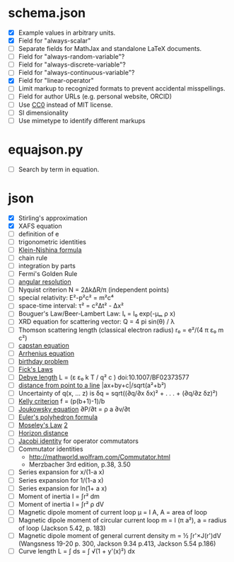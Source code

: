 
schema.json
===========

- [x] Example values in arbitrary units.
- [x] Field for "always-scalar"
- [ ] Separate fields for MathJax and standalone LaTeX documents.
- [ ] Field for "always-random-variable"?
- [ ] Field for "always-discrete-variable"?
- [ ] Field for "always-continuous-variable"?
- [x] Field for "linear-operator"
- [ ] Limit markup to recognized formats to prevent accidental misspellings.
- [ ] Field for author URLs (e.g. personal website, ORCID)
- [ ] Use [CC0](https://creativecommons.org/publicdomain/zero/1.0/) instead of MIT license.
- [ ] SI dimensionality
- [ ] Use mimetype to identify different markups

equajson.py
===========

- [ ] Search by term in equation.

json
====

- [x] Stirling's approximation
- [x] XAFS equation
- [ ] definition of e
- [ ] trigonometric identities
- [ ] [Klein-Nishina formula](https://en.wikipedia.org/wiki/Klein%E2%80%93Nishina_formula)
- [ ] chain rule
- [ ] integration by parts
- [ ] Fermi's Golden Rule
- [ ] [angular resolution](https://en.wikipedia.org/wiki/Angular_resolution)
- [ ] Nyquist criterion N = 2ΔkΔR/π (independent points)
- [ ] special relativity: E²-p²c² = m²c⁴
- [ ] space-time interval: τ² = c²Δt² - Δx²
- [ ] Bouguer's Law/Beer-Lambert Law: Iₜ = I₀ exp(-μₘ ρ x)
- [ ] XRD equation for scattering vector: Q = 4 pi sin(θ) / λ
- [ ] Thomson scattering length (classical electron radius) r₀ = e²/(4 π ε₀ m c²)
- [ ] [capstan equation](https://en.wikipedia.org/wiki/Capstan_equation)
- [ ] [Arrhenius equation](https://en.wikipedia.org/wiki/Arrhenius_equation)
- [ ] [birthday problem](https://en.wikipedia.org/wiki/Birthday_problem)
- [ ] [Fick's Laws](https://en.wikipedia.org/wiki/Fick's_laws_of_diffusion)
- [ ] [Debye length](https://en.wikipedia.org/wiki/Debye_length) L = (ε ε₀ k T / q² c ) doi:10.1007/BF02373577
- [ ] [distance from point to a line](https://en.wikipedia.org/wiki/Distance_from_a_point_to_a_line) |ax+by+c|/sqrt(a²+b²)
- [ ] Uncertainty of q(x, ... z) is δq = sqrt((∂q/∂x δx)² + . . . + (∂q/∂z δz)²)
- [ ] [Kelly criterion](https://en.wikipedia.org/wiki/Kelly_criterion) f = (p(b+1)-1)/b
- [ ] [Joukowsky equation](https://en.wikipedia.org/wiki/Water_hammer) ∂P/∂t = ρ a ∂v/∂t
- [ ] [Euler's polyhedron formula](https://en.wikipedia.org/wiki/Euler_characteristic)
- [ ] [Moseley's Law](https://en.wikipedia.org/wiki/Moseley%27s_law) [2](http://pd.chem.ucl.ac.uk/pdnn/inst1/anode.htm)
- [ ] [Horizon distance](https://en.wikipedia.org/wiki/Horizon)
- [ ] [Jacobi identity](https://en.wikipedia.org/wiki/Jacobi_identity) for operator commutators
- [ ] Commutator identities
  - <http://mathworld.wolfram.com/Commutator.html>
  - Merzbacher 3rd edition, p.38, 3.50
- [ ] Series expansion for x/(1-a x)
- [ ] Series expansion for 1/(1-a x)
- [ ] Series expansion for ln(1+ a x)
- [ ] Moment of inertia I = ∫r² dm
- [ ] Moment of inertia I = ∫r² ρ dV
- [ ] Magnetic dipole moment of current loop μ = I A, A = area of loop
- [ ] Magnetic dipole moment of circular current loop m = I (π a²), a = radius of loop (Jackson 5.42, p. 183)
- [ ] Magnetic dipole moment of general current density m = ½ ∫r'×J(r')dV (Wangsness 19-20 p. 300, Jackson 9.34 p.413, Jackson 5.54 p.186)
- [ ] Curve length L = ∫ ds = ∫ √(1 + y'(x)²) dx

